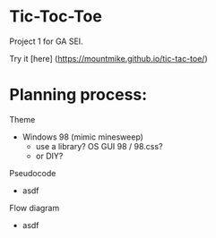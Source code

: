 # Tic-Toc-Toe

Project 1 for GA SEI.

Try it [here] (https://mountmike.github.io/tic-tac-toe/)





# Planning process:

Theme
- Windows 98 (mimic minesweep)
    - use a library? OS GUI 98 / 98.css?
    - or DIY?

Pseudocode
- asdf

Flow diagram
- asdf


